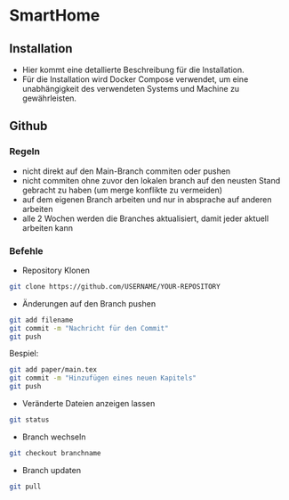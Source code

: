 # SmartHome
## Installation
- Hier kommt eine detallierte Beschreibung für die Installation.
- Für die Installation wird Docker Compose verwendet, um eine unabhängigkeit des verwendeten Systems und Machine zu gewährleisten.

## Github
### Regeln
- nicht direkt auf den Main-Branch commiten oder pushen
- nicht commiten ohne zuvor den lokalen branch auf den neusten Stand gebracht zu haben (um merge konflikte zu vermeiden)
- auf dem eigenen Branch arbeiten und nur in absprache auf anderen arbeiten
- alle 2 Wochen werden die Branches aktualisiert, damit jeder aktuell arbeiten kann

### Befehle
- Repository Klonen
```bash
git clone https://github.com/USERNAME/YOUR-REPOSITORY
```
- Änderungen auf den Branch pushen
```bash
git add filename
git commit -m "Nachricht für den Commit"
git push
```
Bespiel:
```bash
git add paper/main.tex
git commit -m "Hinzufügen eines neuen Kapitels"
git push
```
- Veränderte Dateien anzeigen lassen
```bash
git status
```
- Branch wechseln
```bash
git checkout branchname
```

- Branch updaten
```bash
git pull
```